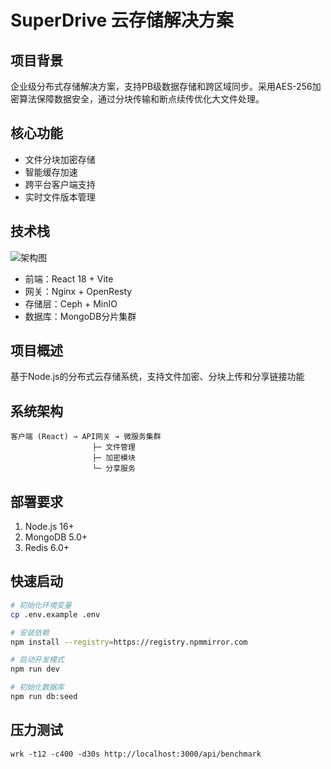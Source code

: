 # SuperDrive 云存储解决方案

## 项目背景
企业级分布式存储解决方案，支持PB级数据存储和跨区域同步。采用AES-256加密算法保障数据安全，通过分块传输和断点续传优化大文件处理。

## 核心功能
- 文件分块加密存储
- 智能缓存加速
- 跨平台客户端支持
- 实时文件版本管理

## 技术栈
![架构图](docs/architecture_zh.png)
- 前端：React 18 + Vite
- 网关：Nginx + OpenResty
- 存储层：Ceph + MinIO
- 数据库：MongoDB分片集群

## 项目概述
基于Node.js的分布式云存储系统，支持文件加密、分块上传和分享链接功能

## 系统架构
```
客户端 (React) → API网关 → 微服务集群
　　　　　　　　　　　├─ 文件管理
　　　　　　　　　　　├─ 加密模块
　　　　　　　　　　　└─ 分享服务
```

## 部署要求
1. Node.js 16+
2. MongoDB 5.0+
3. Redis 6.0+

## 快速启动
```bash
# 初始化环境变量
cp .env.example .env

# 安装依赖
npm install --registry=https://registry.npmmirror.com

# 启动开发模式
npm run dev

# 初始化数据库
npm run db:seed
```

## 压力测试
```
wrk -t12 -c400 -d30s http://localhost:3000/api/benchmark
```